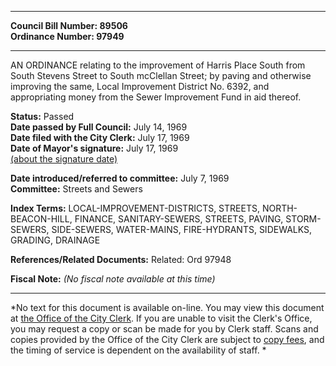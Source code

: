 * * * * *  
  
**Council Bill Number: [](#h0)[](#h2)89506**   
**Ordinance Number: 97949**  
  
* * * * *  
  
AN ORDINANCE relating to the improvement of Harris Place South from South Stevens Street to South mcClellan Street; by paving and otherwise improving the same, Local Improvement District No. 6392, and appropriating money from the Sewer Improvement Fund in aid thereof.  
  
**Status:** Passed   
**Date passed by Full Council:** July 14, 1969   
**Date filed with the City Clerk:** July 17, 1969   
**Date of Mayor's signature:** July 17, 1969   
[(about the signature date)](/~public/approvaldate.htm)   
  
  
**Date introduced/referred to committee:** July 7, 1969   
**Committee:** Streets and Sewers   
  
**Index Terms:** LOCAL-IMPROVEMENT-DISTRICTS, STREETS, NORTH-BEACON-HILL, FINANCE, SANITARY-SEWERS, STREETS, PAVING, STORM-SEWERS, SIDE-SEWERS, WATER-MAINS, FIRE-HYDRANTS, SIDEWALKS, GRADING, DRAINAGE  
  
**References/Related Documents:** Related: Ord 97948  
  
**Fiscal Note:** *(No fiscal note available at this time)*  
  
* * * * *  
  
*No text for this document is available on-line. You may view this document at [the Office of the City Clerk](http://www.seattle.gov/leg/clerk/contactUs.htm). If you are unable to visit the Clerk's Office, you may request a copy or scan be made for you by Clerk staff. Scans and copies provided by the Office of the City Clerk are subject to [copy fees](http://clerk.seattle.gov/~public/clerkfees.htm), and the timing of service is dependent on the availability of staff. *  
  
  
